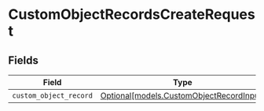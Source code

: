 # CustomObjectRecordsCreateRequest


## Fields

| Field                                                                            | Type                                                                             | Required                                                                         | Description                                                                      |
| -------------------------------------------------------------------------------- | -------------------------------------------------------------------------------- | -------------------------------------------------------------------------------- | -------------------------------------------------------------------------------- |
| `custom_object_record`                                                           | [Optional[models.CustomObjectRecordInput]](../models/customobjectrecordinput.md) | :heavy_minus_sign:                                                               | N/A                                                                              |